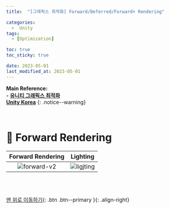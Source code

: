 ```yaml
---
title:  "[그래픽스 최적화] Forward/Deferred/Forward+ Rendering" 

categories:
  -  Unity
tags:
  - [Optimization]

toc: true
toc_sticky: true

date: 2023-05-01
last_modified_at: 2023-05-01
---
```



**Main Reference: <br>- [유니티 그래픽스 최적화](https://product.kyobobook.co.kr/detail/S000001888125)<br>[Unity Korea](https://www.youtube.com/watch?v=anz5bHVbeEY)**
{: .notice--warning}

<br>

# 🐳 Forward Rendering

| Forward Rendering | Lighting |
|:-:|:-:|
|![forward-v2](https://user-images.githubusercontent.com/96368476/235354147-ca16a15d-aef3-44a6-931c-888708b5ca1b.png)|![ligjting](https://user-images.githubusercontent.com/96368476/235354488-6a72388a-bf71-4c11-ba20-5875788902f9.gif)|  











<br>
<br>


[맨 위로 이동하기](#){: .btn .btn--primary }{: .align-right}